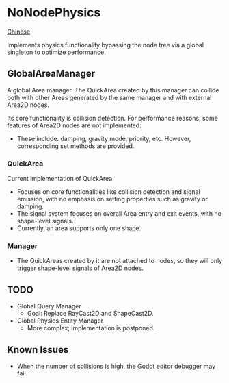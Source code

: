 # NoNodePhysics

[Chinese](README.md)

Implements physics functionality bypassing the node tree via a global singleton to optimize performance.

## GlobalAreaManager

A global Area manager. The QuickArea created by this manager can collide both with other Areas generated by the same manager and with external Area2D nodes.

Its core functionality is collision detection. For performance reasons, some features of Area2D nodes are not implemented:
- These include: damping, gravity mode, priority, etc. However, corresponding set methods are provided.

### QuickArea

Current implementation of QuickArea:
- Focuses on core functionalities like collision detection and signal emission, with no emphasis on setting properties such as gravity or damping.
- The signal system focuses on overall Area entry and exit events, with no shape-level signals.
- Currently, an area supports only one shape.

### Manager

- The QuickAreas created by it are not attached to nodes, so they will only trigger shape-level signals of Area2D nodes.

## TODO
- Global Query Manager
  - Goal: Replace RayCast2D and ShapeCast2D.
- Global Physics Entity Manager
  - More complex; implementation is postponed.

## Known Issues
- When the number of collisions is high, the Godot editor debugger may fail.
